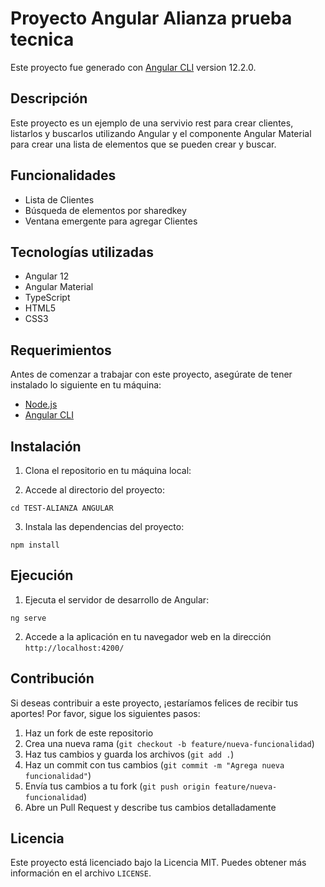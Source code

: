 
# Proyecto Angular Alianza prueba tecnica

Este proyecto fue generado con [Angular CLI](https://github.com/angular/angular-cli) version 12.2.0.

## Descripción

Este proyecto es un ejemplo de una servivio rest para crear clientes, listarlos y buscarlos utilizando Angular y el componente Angular Material para crear una lista de elementos que se pueden crear y buscar.

## Funcionalidades

- Lista de Clientes
- Búsqueda de elementos por sharedkey
- Ventana emergente para agregar Clientes

## Tecnologías utilizadas

- Angular 12
- Angular Material
- TypeScript
- HTML5
- CSS3

## Requerimientos

Antes de comenzar a trabajar con este proyecto, asegúrate de tener instalado lo siguiente en tu máquina:

- [Node.js](https://nodejs.org/en/)
- [Angular CLI](https://cli.angular.io/)

## Instalación

1. Clona el repositorio en tu máquina local:


2. Accede al directorio del proyecto:

```
cd TEST-ALIANZA ANGULAR
```

3. Instala las dependencias del proyecto:

```
npm install
```

## Ejecución

1. Ejecuta el servidor de desarrollo de Angular:

```
ng serve
```

2. Accede a la aplicación en tu navegador web en la dirección `http://localhost:4200/`

## Contribución

Si deseas contribuir a este proyecto, ¡estaríamos felices de recibir tus aportes! Por favor, sigue los siguientes pasos:

1. Haz un fork de este repositorio
2. Crea una nueva rama (`git checkout -b feature/nueva-funcionalidad`)
3. Haz tus cambios y guarda los archivos (`git add .`)
4. Haz un commit con tus cambios (`git commit -m "Agrega nueva funcionalidad"`)
5. Envía tus cambios a tu fork (`git push origin feature/nueva-funcionalidad`)
6. Abre un Pull Request y describe tus cambios detalladamente

## Licencia

Este proyecto está licenciado bajo la Licencia MIT. Puedes obtener más información en el archivo `LICENSE`.
